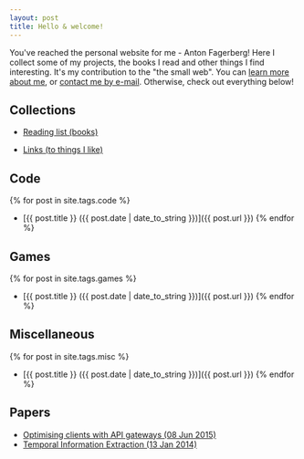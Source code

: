 ```yaml
---
layout: post
title: Hello & welcome!
---
```


You've reached the personal website for me - Anton Fagerberg! Here I collect some of my projects, the books I read and other things I find interesting.
It's my contribution to the "the small web".
You can [learn more about me](/about), or [contact me by e-mail](mailto:anton@antonfagerberg.com).
Otherwise, check out everything below!

## Collections
<ul>
    <li><p><a href="/books">Reading list (books)</a></p></li>
    <li><p><a href="/links">Links (to things I like)</a></p></li>
</ul>

## Code
{% for post in site.tags.code %}
- [{{ post.title }} ({{ post.date | date_to_string }})]({{ post.url }})
{% endfor %}

## Games
{% for post in site.tags.games %}
- [{{ post.title }} ({{ post.date | date_to_string }})]({{ post.url }})
{% endfor %}

## Miscellaneous
{% for post in site.tags.misc %}
- [{{ post.title }} ({{ post.date | date_to_string }})]({{ post.url }})
{% endfor %}

## Papers
- [Optimising clients with API gateways (08 Jun 2015)](https://lup.lub.lu.se/student-papers/search/publication/5469608)
- [Temporal Information Extraction (13 Jan 2014)](/files/tempex_anton_fagerberg.pdf)